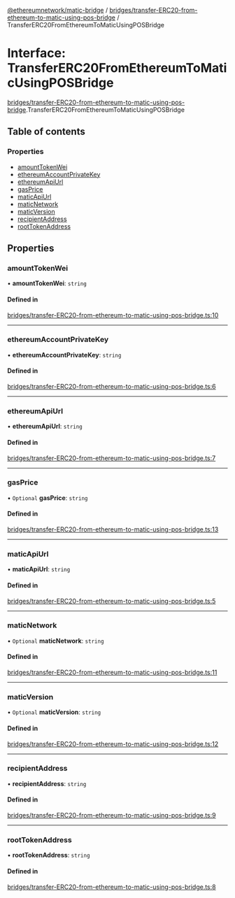 [@ethereumnetwork/matic-bridge](../README.md) / [bridges/transfer-ERC20-from-ethereum-to-matic-using-pos-bridge](../modules/bridges_transfer_ERC20_from_ethereum_to_matic_using_pos_bridge.md) / TransferERC20FromEthereumToMaticUsingPOSBridge

# Interface: TransferERC20FromEthereumToMaticUsingPOSBridge

[bridges/transfer-ERC20-from-ethereum-to-matic-using-pos-bridge](../modules/bridges_transfer_ERC20_from_ethereum_to_matic_using_pos_bridge.md).TransferERC20FromEthereumToMaticUsingPOSBridge

## Table of contents

### Properties

- [amountTokenWei](bridges_transfer_ERC20_from_ethereum_to_matic_using_pos_bridge.TransferERC20FromEthereumToMaticUsingPOSBridge.md#amounttokenwei)
- [ethereumAccountPrivateKey](bridges_transfer_ERC20_from_ethereum_to_matic_using_pos_bridge.TransferERC20FromEthereumToMaticUsingPOSBridge.md#ethereumaccountprivatekey)
- [ethereumApiUrl](bridges_transfer_ERC20_from_ethereum_to_matic_using_pos_bridge.TransferERC20FromEthereumToMaticUsingPOSBridge.md#ethereumapiurl)
- [gasPrice](bridges_transfer_ERC20_from_ethereum_to_matic_using_pos_bridge.TransferERC20FromEthereumToMaticUsingPOSBridge.md#gasprice)
- [maticApiUrl](bridges_transfer_ERC20_from_ethereum_to_matic_using_pos_bridge.TransferERC20FromEthereumToMaticUsingPOSBridge.md#maticapiurl)
- [maticNetwork](bridges_transfer_ERC20_from_ethereum_to_matic_using_pos_bridge.TransferERC20FromEthereumToMaticUsingPOSBridge.md#maticnetwork)
- [maticVersion](bridges_transfer_ERC20_from_ethereum_to_matic_using_pos_bridge.TransferERC20FromEthereumToMaticUsingPOSBridge.md#maticversion)
- [recipientAddress](bridges_transfer_ERC20_from_ethereum_to_matic_using_pos_bridge.TransferERC20FromEthereumToMaticUsingPOSBridge.md#recipientaddress)
- [rootTokenAddress](bridges_transfer_ERC20_from_ethereum_to_matic_using_pos_bridge.TransferERC20FromEthereumToMaticUsingPOSBridge.md#roottokenaddress)

## Properties

### amountTokenWei

• **amountTokenWei**: `string`

#### Defined in

[bridges/transfer-ERC20-from-ethereum-to-matic-using-pos-bridge.ts:10](https://github.com/KedziaPawel/matic-bridge/blob/72214ac/src/bridges/transfer-ERC20-from-ethereum-to-matic-using-pos-bridge.ts#L10)

___

### ethereumAccountPrivateKey

• **ethereumAccountPrivateKey**: `string`

#### Defined in

[bridges/transfer-ERC20-from-ethereum-to-matic-using-pos-bridge.ts:6](https://github.com/KedziaPawel/matic-bridge/blob/72214ac/src/bridges/transfer-ERC20-from-ethereum-to-matic-using-pos-bridge.ts#L6)

___

### ethereumApiUrl

• **ethereumApiUrl**: `string`

#### Defined in

[bridges/transfer-ERC20-from-ethereum-to-matic-using-pos-bridge.ts:7](https://github.com/KedziaPawel/matic-bridge/blob/72214ac/src/bridges/transfer-ERC20-from-ethereum-to-matic-using-pos-bridge.ts#L7)

___

### gasPrice

• `Optional` **gasPrice**: `string`

#### Defined in

[bridges/transfer-ERC20-from-ethereum-to-matic-using-pos-bridge.ts:13](https://github.com/KedziaPawel/matic-bridge/blob/72214ac/src/bridges/transfer-ERC20-from-ethereum-to-matic-using-pos-bridge.ts#L13)

___

### maticApiUrl

• **maticApiUrl**: `string`

#### Defined in

[bridges/transfer-ERC20-from-ethereum-to-matic-using-pos-bridge.ts:5](https://github.com/KedziaPawel/matic-bridge/blob/72214ac/src/bridges/transfer-ERC20-from-ethereum-to-matic-using-pos-bridge.ts#L5)

___

### maticNetwork

• `Optional` **maticNetwork**: `string`

#### Defined in

[bridges/transfer-ERC20-from-ethereum-to-matic-using-pos-bridge.ts:11](https://github.com/KedziaPawel/matic-bridge/blob/72214ac/src/bridges/transfer-ERC20-from-ethereum-to-matic-using-pos-bridge.ts#L11)

___

### maticVersion

• `Optional` **maticVersion**: `string`

#### Defined in

[bridges/transfer-ERC20-from-ethereum-to-matic-using-pos-bridge.ts:12](https://github.com/KedziaPawel/matic-bridge/blob/72214ac/src/bridges/transfer-ERC20-from-ethereum-to-matic-using-pos-bridge.ts#L12)

___

### recipientAddress

• **recipientAddress**: `string`

#### Defined in

[bridges/transfer-ERC20-from-ethereum-to-matic-using-pos-bridge.ts:9](https://github.com/KedziaPawel/matic-bridge/blob/72214ac/src/bridges/transfer-ERC20-from-ethereum-to-matic-using-pos-bridge.ts#L9)

___

### rootTokenAddress

• **rootTokenAddress**: `string`

#### Defined in

[bridges/transfer-ERC20-from-ethereum-to-matic-using-pos-bridge.ts:8](https://github.com/KedziaPawel/matic-bridge/blob/72214ac/src/bridges/transfer-ERC20-from-ethereum-to-matic-using-pos-bridge.ts#L8)
